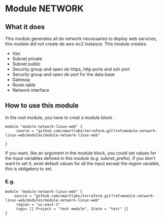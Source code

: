 # Module NETWORK

## What it does

This module generates all de network necessaries to deploy web services, this module did not create de aws-ec2 instance.
This module creates:
- Vpc
- Subnet private
- Subnet public
- Security group and open de https, http ports and ssh port
- Security group and open de port for the data base
- Gateway
- Route table
- Network interface

## How to use this module

In the root module, you have to creat a module block :

``` 
module "module-network-linux-web" {
	 source = "github.com/xmartlabs/terraform.git?ref=module-network-linux-web/modules/module-network-linux-web"
	 
}
```

If you want, like an argument in the module block, you could set values for the input variables defined in this module (e.g. subnet_prefix), if you don't want to set it, exist default values for all the input except the region variable, this is obligatory to set.

### E.g.

```
module "module-network-linux-web" {
	source = "github.com/xmartlabs/terraform.git?ref=module-network-linux-web/modules/module-network-linux-web"
     region = "us-east-1"
     tags= [{ Project = "test module", State = "test" }]
}
```